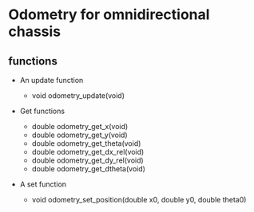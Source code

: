 # Odometry for omnidirectional chassis
## functions
- An update function
  - void odometry_update(void)
  
- Get functions
  - double odometry_get_x(void)
  - double odometry_get_y(void)
  - double odometry_get_theta(void)
  - double odometry_get_dx_rel(void)
  - double odometry_get_dy_rel(void)
  - double odometry_get_dtheta(void)

- A set function
  - void odometry_set_position(double x0, double y0, double theta0)

